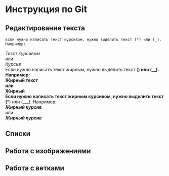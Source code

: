 # Инструкция по Git  

## Редактирование текста
    Если нужно написать текст курсивом, нужно выделить текст (*) или (_). Например:   
 *Текст курсивом*  
 или   
  _Курсив_   
    Если нужно написать текст жирным, нужно выделить текст (**) или (__). Например:   
 **Жирный текст**  
 или  
 __Жирный__  
    Если нужно написать текст жирным курсивом, нужно выделить текст (***) или (___). Например:  
 ***Жирный курсив***   
 или   
 ___Жирный курсив___


## Списки

## Работа с изображениями

## Работа с ветками  

